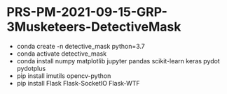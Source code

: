 # PRS-PM-2021-09-15-GRP-3Musketeers-DetectiveMask
* conda create -n detective_mask python=3.7 
* conda activate detective_mask 
* conda install numpy matplotlib jupyter pandas scikit-learn keras pydot pydotplus 
* pip install imutils opencv-python
* pip install Flask Flask-SocketIO Flask-WTF

 
